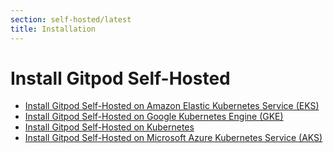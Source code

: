 ```yaml
---
section: self-hosted/latest
title: Installation
---
```


<script context="module">
  export const prerender = true;
</script>

# Install Gitpod Self-Hosted

- [Install Gitpod Self-Hosted on Amazon Elastic Kubernetes Service (EKS)](./installation/on-amazon-eks)
- [Install Gitpod Self-Hosted on Google Kubernetes Engine (GKE)](./installation/on-gke)
- [Install Gitpod Self-Hosted on Kubernetes](./installation/on-kubernetes)
- [Install Gitpod Self-Hosted on Microsoft Azure Kubernetes Service (AKS)](./installation/on-microsoft-aks)
